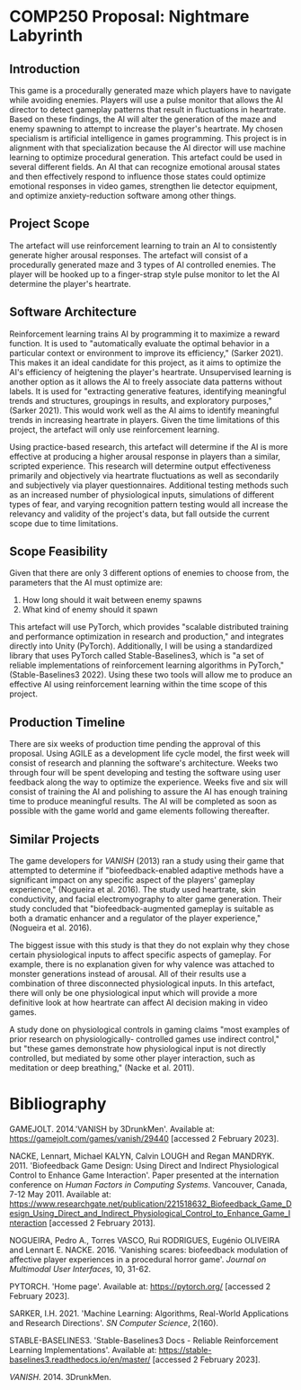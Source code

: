 # COMP250 Proposal: Nightmare Labyrinth

## Introduction
This game is a procedurally generated maze which players have to navigate while avoiding enemies. Players will use a pulse monitor that allows the AI director to detect gameplay patterns that result in fluctuations in heartrate. Based on these findings, the AI will alter the generation of the maze and enemy spawning to attempt to increase the player's heartrate. My chosen specialism is artificial intelligence in games programming. This project is in alignment with that specialization because the AI director will use machine learning to optimize procedural generation. This artefact could be used in several different fields. An AI that can recognize emotional arousal states and then effectively respond to influence those states could optimize emotional responses in video games, strengthen lie detector equipment, and optimize anxiety-reduction software among other things.

## Project Scope

The artefact will use reinforcement learning to train an AI to consistently generate higher arousal responses. The artefact will consist of a procedurally generated maze and 3 types of AI controlled enemies. The player will be hooked up to a finger-strap style pulse monitor to let the AI determine the player's heartrate. 

## Software Architecture

Reinforcement learning trains AI by programming it to maximize a reward function. It is used to "automatically evaluate the optimal behavior in a particular context or environment to improve its efficiency," (Sarker 2021). This makes it an ideal candidate for this project, as it aims to optimize the AI's efficiency of heigtening  the player's heartrate. Unsupervised learning is another option as it allows the AI to freely associate data patterns without labels. It is used for "extracting generative features, identifying meaningful trends and structures, groupings in results, and exploratory purposes," (Sarker 2021). This would work well as the AI aims  to identify meaningful trends in increasing heartrate in players. Given the time limitations of this project, the artefact will only use reinforcement learning.

Using practice-based research, this artefact will determine if the AI is more effective at producing a higher arousal response in players than a similar, scripted experience. This research will determine output effectiveness primarily and objectively via heartrate fluctuations as well as secondarily and subjectively via player questionnaires. Additional testing methods such as an increased number of physiological inputs, simulations of different types of fear, and varying recognition pattern testing would all increase the relevancy and validity of the project's data, but fall outside the current scope due to time limitations.

## Scope Feasibility
Given that there are only 3 different options of enemies to choose from, the parameters that the AI must optimize are:

1. How long should it wait between enemy spawns
2. What kind of enemy should it spawn

This artefact will use PyTorch, which provides "scalable distributed training and performance optimization in research and production," and integrates directly into Unity (PyTorch). Additionally, I will be using a standardized library that uses PyTorch called Stable-Baselines3, which is "a set of reliable implementations of reinforcement learning algorithms in PyTorch," (Stable-Baselines3 2022). Using these two tools will allow me to produce an effective AI using reinforcement learning within the time scope of this project.

## Production Timeline

There are six weeks of production time pending the approval of this proposal. Using AGILE as a development life cycle model, the first week will consist of research and planning the software's architecture. Weeks two through four will be spent developing and testing the software using user feedback along the way to optimize the experience. Weeks five and six will consist of training the AI and polishing to assure the AI has enough training time to produce meaningful results. The AI will be completed as soon as possible with the game world and game elements following thereafter.

## Similar Projects

The game developers for *VANISH* (2013) ran a study using their game that attempted to determine if "biofeedback-enabled adaptive methods have a significant impact on any specific aspect of the players' gameplay experience," (Nogueira et al. 2016).  The study used heartrate, skin conductivity, and facial electromyography to alter game generation. Their study concluded that "biofeedback-augmented gameplay is suitable as both a dramatic enhancer and a regulator of the player experience," (Nogueira et al. 2016).

The biggest issue with this study is that they do not explain why they chose certain physiological inputs to affect specific aspects of gameplay. For example, there is no explanation given for why valence was attached to monster generations instead of arousal. All of their results use a combination of three disconnected physiological inputs. In this artefact, there will only be one physiological input which will provide a more definitive look at how heartrate can affect AI decision making in video games.

A study done on physiological controls in gaming claims "most examples of prior research on physiologically-
controlled games use indirect control," but "these games demonstrate how physiological input is not directly controlled, but mediated by some other player interaction, such as meditation or deep breathing," (Nacke et al. 2011).

# Bibliography

GAMEJOLT. 2014.'VANISH by 3DrunkMen'. Available at: https://gamejolt.com/games/vanish/29440 [accessed 2 February 2023].

NACKE, Lennart, Michael KALYN, Calvin LOUGH and Regan MANDRYK. 2011. 'Biofeedback Game Design: Using Direct and Indirect Physiological Control to Enhance Game Interaction'. Paper presented at the internation conference on *Human Factors in Computing Systems*. Vancouver, Canada, 7-12 May 2011. Available at: https://www.researchgate.net/publication/221518632_Biofeedback_Game_Design_Using_Direct_and_Indirect_Physiological_Control_to_Enhance_Game_Interaction [accessed 2 February 2013].

NOGUEIRA, Pedro A., Torres VASCO, Rui RODRIGUES, Eugénio OLIVEIRA and Lennart E. NACKE. 2016. 'Vanishing scares: biofeedback modulation of affective player experiences in a procedural horror game'. *Journal on Multimodal User Interfaces*, 10, 31-62.

PYTORCH. 'Home page'. Available at: https://pytorch.org/ [accessed 2 February 2023].

SARKER, I.H. 2021. 'Machine Learning: Algorithms, Real-World Applications and Research Directions'. *SN Computer Science*, 2(160).

STABLE-BASELINES3. 'Stable-Baselines3 Docs - Reliable Reinforcement Learning Implementations'. Available at: https://stable-baselines3.readthedocs.io/en/master/ [accessed 2 February 2023].

*VANISH*. 2014. 3DrunkMen.
